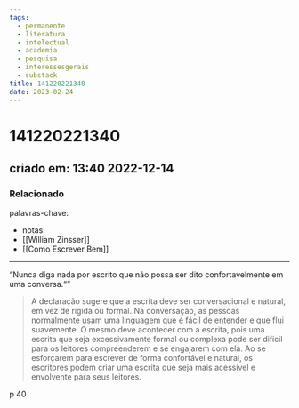 ```yaml
---
tags:
  - permanente
  - literatura
  - intelectual
  - academia
  - pesquisa
  - interessesgerais
  - substack
title: 141220221340
date: 2023-02-24
---
```


# 141220221340

## criado em: 13:40 2022-12-14

### Relacionado

palavras-chave:

- notas: 
- [[William Zinsser]]
- [[Como Escrever Bem]]
---

“Nunca diga nada por escrito que não possa ser dito confortavelmente em uma conversa.“”

>A declaração sugere que a escrita deve ser conversacional e natural, em vez de rígida ou formal. Na conversação, as pessoas normalmente usam uma linguagem que é fácil de entender e que flui suavemente. O mesmo deve acontecer com a escrita, pois uma escrita que seja excessivamente formal ou complexa pode ser difícil para os leitores compreenderem e se engajarem com ela. Ao se esforçarem para escrever de forma confortável e natural, os escritores podem criar uma escrita que seja mais acessível e envolvente para seus leitores.

p 40
